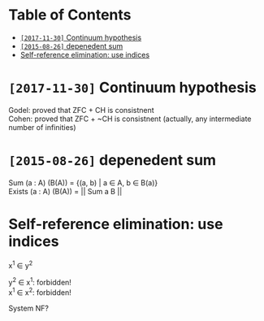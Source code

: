 
# Table of Contents

-   [`[2017-11-30]` Continuum hypothesis](#cntnmhypthss) 
-   [`[2015-08-26]` depenedent sum](#dpndntsm) 
-   [Self-reference elimination: use indices](#slfrfrnclmntnsndcs) 





# `[2017-11-30]` Continuum hypothesis

Godel: proved that ZFC + CH is consistnent  
Cohen: proved that ZFC + ~CH is consistnent (actually, any intermediate number of infinities)  




# `[2015-08-26]` depenedent sum

Sum    (a : A) (B(A)) = {(a, b) | a &isin; A, b &isin; B(a)}  
Exists (a : A) (B(A)) = || Sum a B ||  




# Self-reference elimination: use indices

x<sup>1</sup> &isin; y<sup>2</sup>  

y<sup>2</sup> &isin; x<sup>1</sup>: forbidden!  
x<sup>1</sup> &isin; x<sup>2</sup>: forbidden!  

System NF?  

